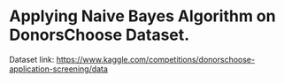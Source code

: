 # Applying Naive Bayes Algorithm on DonorsChoose Dataset.

Dataset link: https://www.kaggle.com/competitions/donorschoose-application-screening/data

